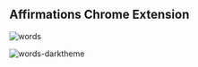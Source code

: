 ## Affirmations Chrome Extension

![words](https://github.com/dejmedus/words-of-affirmation/assets/59973863/c5c58118-a2ea-40f3-a12c-b6a639a801d7)

![words-darktheme](https://github.com/dejmedus/words-of-affirmation/assets/59973863/67120bb9-ecdf-4058-987f-e5d831a9cd64)

